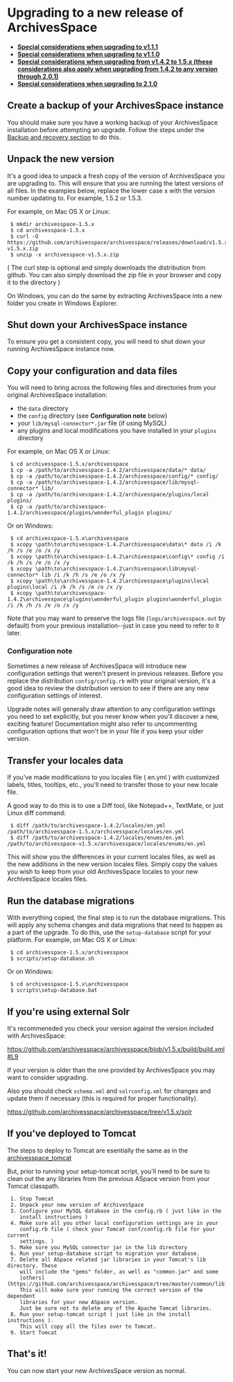 # Upgrading to a new release of ArchivesSpace

*  **[Special considerations when upgrading to v1.1.1](https://archivesspace.github.io/archivesspace/user/upgrading-to-111)**
*  **[Special considerations when upgrading to v1.1.0](https://archivesspace.github.io/archivesspace/user/upgrading-to-110)**
*  **[Special considerations when upgrading from v1.4.2 to 1.5.x (these considerations also apply when upgrading from 1.4.2 to any version through 2.0.1)](https://archivesspace.github.io/archivesspace/user/upgrading-to-150)**
*  **[Special considerations when upgrading to 2.1.0](https://archivesspace.github.io/archivesspace/user/upgrading-to-210)**

## Create a backup of your ArchivesSpace instance

You should make sure you have a working backup of your ArchivesSpace
installation before attempting an upgrade.  Follow the steps
under the [Backup and recovery section](https://archivesspace.github.io/archivesspace/user/backup-and-recovery/) to do this.

## Unpack the new version

It's a good idea to unpack a fresh copy of the version of
ArchivesSpace you are upgrading to.  This will ensure that you are
running the latest versions of all files.  In the examples below,
replace the lower case x with the version number updating to. For example,
1.5.2 or 1.5.3.

For example, on Mac OS X or Linux:

     $ mkdir archivesspace-1.5.x
     $ cd archivesspace-1.5.x
     $ curl -O https://github.com/archivesspace/archivesspace/releases/download/v1.5.x/archivesspace-v1.5.x.zip
     $ unzip -x archivesspace-v1.5.x.zip

( The curl step is optional and simply downloads the distribution from github. You can also
 simply download the zip file in your browser and copy it to the directory )

On Windows, you can do the same by extracting ArchivesSpace into a new
folder you create in Windows Explorer.

## Shut down your ArchivesSpace instance

To ensure you get a consistent copy, you will need to shut down your
running ArchivesSpace instance now.


## Copy your configuration and data files

You will need to bring across the following files and directories from
your original ArchivesSpace installation:

  * the `data` directory
  * the `config` directory (see **Configuration note** below)
  * your `lib/mysql-connector*.jar` file (if using MySQL)
  * any plugins and local modifications you have installed in your `plugins` directory

For example, on Mac OS X or Linux:

     $ cd archivesspace-1.5.x/archivesspace
     $ cp -a /path/to/archivesspace-1.4.2/archivesspace/data/* data/
     $ cp -a /path/to/archivesspace-1.4.2/archivesspace/config/* config/
     $ cp -a /path/to/archivesspace-1.4.2/archivesspace/lib/mysql-connector* lib/
     $ cp -a /path/to/archivesspace-1.4.2/archivesspace/plugins/local plugins/
     $ cp -a /path/to/archivesspace-1.4.2/archivesspace/plugins/wonderful_plugin plugins/

Or on Windows:

     $ cd archivesspace-1.5.x\archivesspace
     $ xcopy \path\to\archivesspace-1.4.2\archivesspace\data\* data /i /k /h /s /e /o /x /y
     $ xcopy \path\to\archivesspace-1.4.2\archivesspace\config\* config /i /k /h /s /e /o /x /y
     $ xcopy \path\to\archivesspace-1.4.2\archivesspace\lib\mysql-connector* lib /i /k /h /s /e /o /x /y
     $ xcopy \path\to\archivesspace-1.4.2\archivesspace\plugins\local plugins\local /i /k /h /s /e /o /x /y
     $ xcopy \path\to\archivesspace-1.4.2\archivesspace\plugins\wonderful_plugin plugins\wonderful_plugin /i /k /h /s /e /o /x /y


Note that you may want to preserve the logs file (`logs/archivesspace.out`
by default) from your previous installation--just in case you need to
refer to it later.

### Configuration note

Sometimes a new release of ArchivesSpace will introduce new
configuration settings that weren't present in previous releases.
Before you replace the distribution `config/config.rb` with your
original version, it's a good idea to review the distribution version
to see if there are any new configuration settings of interest.

Upgrade notes will generally draw attention to any configuration
settings you need to set explicitly, but you never know when you'll
discover a new, exciting feature!  Documentation might also refer to
uncommenting configuration options that won't be in your file if you
keep your older version.


## Transfer your locales data

If you've made modifications to you locales file ( en.yml ) with customized
labels, titles, tooltips, etc., you'll need to transfer those to your new
locale file.

A good way to do this is to use a Diff tool, like Notepad++, TextMate, or just
Linux diff command:

     $ diff /path/to/archivesspace-1.4.2/locales/en.yml /path/to/archivesspace-1.5.x/archivesspace/locales/en.yml
     $ diff /path/to/archivesspace-1.4.2/locales/enums/en.yml /path/to/archivesspace-v1.5.x/archivesspace/locales/enums/en.yml

This will show you the differences in your current locales files, as well as the
new additions in the new version locales files. Simply copy the values you wish
to keep from your old ArchivesSpace locales to your new ArchivesSpace locales
files.

## Run the database migrations

With everything copied, the final step is to run the database
migrations.  This will apply any schema changes and data migrations
that need to happen as a part of the upgrade.  To do this, use the
`setup-database` script for your platform. For example, on Mac OS X
or Linux:

     $ cd archivesspace-1.5.x/archivesspace
     $ scripts/setup-database.sh

Or on Windows:

     $ cd archivesspace-1.5.x\archivesspace
     $ scripts\setup-database.bat

## If you're using external Solr

It's recommeneded you check your version against the version included with
ArchivesSpace:

https://github.com/archivesspace/archivesspace/blob/v1.5.x/build/build.xml#L9

If your version is older than the one provided by ArchivesSpace you may want to
consider upgrading.

Also you should check `schema.xml` and `solrconfig.xml` for changes and update
them if necessary (this is required for proper functionality).

https://github.com/archivesspace/archivesspace/tree/v1.5.x/solr

## If you've deployed to Tomcat

The steps to deploy to Tomcat are esentially the same as in the
[archivesspace_tomcat](https://github.com/archivesspace/archivesspace_tomcat)

But, prior to running your setup-tomcat script, you'll need to be sure to clean out the
any libraries from the previous ASpace version from your Tomcat classpath.

     1. Stop Tomcat
     2. Unpack your new version of ArchivesSpace
     3. Configure your MySQL database in the config.rb ( just like in the
        install instructions )
     4. Make sure all you other local configuration settings are in your
        config.rb file ( check your Tomcat conf/config.rb file for your current
        settings. )
     5. Make sure you MySQL connector jar in the lib directory
     6. Run your setup-database script to migration your database.
     7. Delete all ASpace related jar libraries in your Tomcat's lib directory. These
        will include the "gems" folder, as well as "common.jar" and some
        [others](https://github.com/archivesspace/archivesspace/tree/master/common/lib).
        This will make sure your running the correct version of the dependent
        libraries for your new ASpace version.
        Just be sure not to delete any of the Apache Tomcat libraries.
     8. Run your setup-tomcat script ( just like in the install instructions ).
        This will copy all the files over to Tomcat.
     9. Start Tomcat

## That's it!

You can now start your new ArchivesSpace version as normal.
